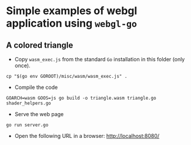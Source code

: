 # Simple examples of webgl application using `webgl-go`

## A colored triangle

- Copy `wasm_exec.js` from the standard `Go` installation in this folder (only once).

```
cp "$(go env GOROOT)/misc/wasm/wasm_exec.js" .
```

- Compile the code

```
GOARCH=wasm GOOS=js go build -o triangle.wasm triangle.go shader_helpers.go
```

- Serve the web page

```
go run server.go
```

- Open the following URL in a browser: <http://localhost:8080/>

